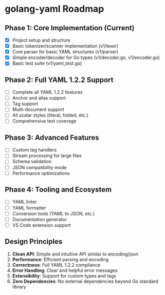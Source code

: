 # golang-yaml Roadmap

## Phase 1: Core Implementation (Current)
- [x] Project setup and structure
- [x] Basic tokenizer/scanner implementation (v1/lexer)
- [x] Core parser for basic YAML structures (v1/parser)
- [x] Simple encoder/decoder for Go types (v1/decoder.go, v1/encoder.go)
- [x] Basic test suite (v1/yaml_test.go)

## Phase 2: Full YAML 1.2.2 Support
- [ ] Complete all YAML 1.2.2 features
- [ ] Anchor and alias support
- [ ] Tag support
- [ ] Multi-document support
- [ ] All scalar styles (literal, folded, etc.)
- [ ] Comprehensive test coverage

## Phase 3: Advanced Features
- [ ] Custom tag handlers
- [ ] Stream processing for large files
- [ ] Schema validation
- [ ] JSON compatibility mode
- [ ] Performance optimizations

## Phase 4: Tooling and Ecosystem
- [ ] YAML linter
- [ ] YAML formatter
- [ ] Conversion tools (YAML to JSON, etc.)
- [ ] Documentation generator
- [ ] VS Code extension support

## Design Principles
1. **Clean API**: Simple and intuitive API similar to encoding/json
2. **Performance**: Efficient parsing and encoding
3. **Correctness**: Full YAML 1.2.2 compliance
4. **Error Handling**: Clear and helpful error messages
5. **Extensibility**: Support for custom types and tags
6. **Zero Dependencies**: No external dependencies beyond Go standard library